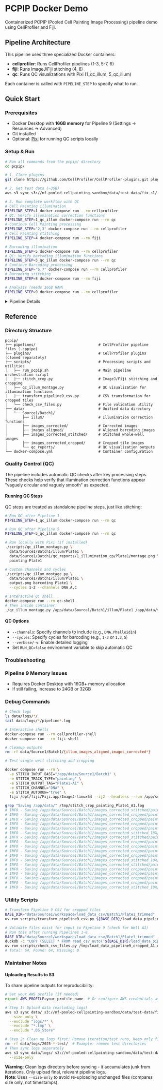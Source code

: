 # PCPIP Docker Demo

Containerized PCPIP (Pooled Cell Painting Image Processing) pipeline demo using CellProfiler and Fiji.

## Pipeline Architecture

This pipeline uses three specialized Docker containers:
- **cellprofiler**: Runs CellProfiler pipelines (1-3, 5-7, 9)
- **fiji**: Runs ImageJ/Fiji stitching (4, 8)
- **qc**: Runs QC visualizations with Pixi (1_qc_illum, 5_qc_illum)

Each container is called with `PIPELINE_STEP` to specify what to run.

## Quick Start

### Prerequisites
- Docker Desktop with **16GB memory** for Pipeline 9 (Settings → Resources → Advanced)
- Git installed
- Optional: [Pixi](https://pixi.sh) for running QC scripts locally

### Setup & Run

```bash
# Run all commands from the pcpip/ directory
cd pcpip/

# 1. Clone plugins
git clone https://github.com/CellProfiler/CellProfiler-plugins.git plugins/active_plugins

# 2. Get test data (~3GB)
aws s3 sync s3://nf-pooled-cellpainting-sandbox/data/test-data/fix-s1/ data/ --no-sign-request

# 3. Run complete workflow with QC
# Cell Painting illumination
PIPELINE_STEP=1 docker-compose run --rm cellprofiler
# QC: Verify illumination correction functions
PIPELINE_STEP=1_qc_illum docker-compose run --rm qc
# Continue Cell Painting processing
PIPELINE_STEP="2,3" docker-compose run --rm cellprofiler
# Cell Painting stitching
PIPELINE_STEP=4 docker-compose run --rm fiji

# Barcoding illumination
PIPELINE_STEP=5 docker-compose run --rm cellprofiler
# QC: Verify barcoding illumination functions
PIPELINE_STEP=5_qc_illum docker-compose run --rm qc
# Continue Barcoding processing
PIPELINE_STEP="6,7" docker-compose run --rm cellprofiler
# Barcoding stitching
PIPELINE_STEP=8 docker-compose run --rm fiji

# Analysis (needs 16GB RAM)
PIPELINE_STEP=9 docker-compose run --rm cellprofiler
```

<details>
<summary>Pipeline Details</summary>


```mermaid
flowchart TD
    %% Main pipelines with detailed descriptions
    subgraph "Cell Painting Track"
        PCP1["PCP-1-CP-IllumCorr
        Calculate illum functions"] -->
        PCP2["PCP-2-CP-ApplyIllum
        Apply correction
        Segment cells
        Get thresholds"] -->
        PCP3["PCP-3-CP-SegmentCheck
        Verify segmentation quality
        on subset of images"]
        PCP3 --> PCP4["PCP-4-CP-Stitching
        Stitch FOVs into whole-well
        Crop into tiles"]
    end

    subgraph "Barcoding Track"
        PCP5["PCP-5-BC-IllumCorr
        Calculate illum functions"] -->
        PCP6["PCP-6-BC-ApplyIllum
        Apply correction
        Align cycles"] -->
        PCP7["PCP-7-BC-Preprocess
        Compensate channels
        Identify & call barcodes"] -->
        PCP8["PCP-8-BC-Stitching
        Stitch FOVs into whole-well
        Crop into tiles
        (ensure match to CP crops)"]
    end

    PCP4 & PCP8 --> PCP9["PCP-9-Analysis
        Align CP & BC images
        Segment cells
        Measure features
        Call barcodes
        Measure QC"]

    %% Troubleshooting/specialized pipelines
    PCP8Y["PCP-8Y-BC-CheckAlignmentPostStitch
    Validate alignment b/w
    stitched CP & BC images"] -.-> PCP8
    PCP8Z["PCP-8Z-StitchAlignedBarcoding
    Stitch aligned images
    (not corrected images)"] -.-> PCP8

    PCP7A["PCP-7A-BC-PreprocessTroubleshoot
    Specialized version with
    additional diagnostics"] -.-> PCP7

    PCP6A["PCP-6A-BC-ApplyIllum-DebrisMask
    Alternative version that
    identifies & masks debris"] -.-> PCP6

    PCP1 -.-> QC1["QC: Illum Montage (Pixi)
    Verify circular & smooth"]

    PCP5 -.-> QC5["QC: Illum Montage (Pixi)
    Verify circular & smooth"]

    %% Processing platforms
    classDef cellprofiler fill:#e6f3ff,stroke:#0066cc
    classDef fiji fill:#e6ffe6,stroke:#009900
    classDef qc fill:#fff2e6,stroke:#ff8c1a

    class PCP1,PCP2,PCP3,PCP5,PCP6,PCP7,PCP7A,PCP8Y,PCP9,PCP6A cellprofiler
    class PCP4,PCP8,PCP8Z fiji
    class QC1,QC5 qc
```

</details>

## Reference

### Directory Structure

```
pcpip/
├── pipelines/                             # CellProfiler pipeline files (.cppipe)
├── plugins/                               # CellProfiler plugins (cloned separately)
├── scripts/                               # Processing scripts and utilities
│   ├── run_pcpip.sh                       # Main pipeline orchestration script
│   ├── stitch_crop.py                     # ImageJ/Fiji stitching and cropping
│   ├── qc_illum_montage.py                # QC visualization for illumination functions
│   ├── transform_pipeline9_csv.py         # CSV transformation for cropped tiles
│   └── check_csv_files.py                 # File validation utility
├── data/                                  # Unified data directory
│   └── Source1/Batch1/
│       ├── illum/                         # Illumination correction functions
│       ├── images_corrected/              # Corrected images
│       ├── images_aligned/                # Aligned barcoding images
│       ├── images_corrected_stitched/     # Stitched whole-well images
│       ├── images_corrected_cropped/      # Cropped tile images
│       └── qc_reports/                    # QC visualization outputs
└── docker-compose.yml                     # Container configuration
```


### Quality Control (QC)

The pipeline includes automatic QC checks after key processing steps. These checks help verify that illumination correction functions appear "vaguely circular and vaguely smooth" as expected.

#### Running QC Steps

QC steps are treated as standalone pipeline steps, just like stitching:

```bash
# Run QC after Pipeline 1
PIPELINE_STEP=1_qc_illum docker-compose run --rm qc

# Run QC after Pipeline 5
PIPELINE_STEP=5_qc_illum docker-compose run --rm qc

# Run locally with Pixi (if installed)
./scripts/qc_illum_montage.py \
  data/Source1/Batch1/illum/Plate1 \
  data/Source1/Batch1/qc_reports/1_illumination_cp/Plate1/montage.png \
  painting Plate1

# Custom channels and cycles
./scripts/qc_illum_montage.py \
  data/Source1/Batch1/illum/Plate1 \
  output.png barcoding Plate1 \
  --cycles 1-2 --channels DNA,A,C

# Interactive QC shell
docker-compose run --rm qc-shell
# Then inside container:
./qc_illum_montage.py /app/data/Source1/Batch1/illum/Plate1 /app/data/test.png painting Plate1
```

#### QC Options

- `--channels`: Specify channels to include (e.g., `DNA,Phalloidin`)
- `--cycles`: Specify cycles for barcoding (e.g., `1-3` or `1,3,5`)
- `--verbose/-v`: Enable detailed logging
- Set `RUN_QC=false` environment variable to skip automatic QC

### Troubleshooting

### Pipeline 9 Memory Issues

- Requires Docker Desktop with 16GB+ memory allocation
- If still failing, increase to 24GB or 32GB

### Debug Commands

```bash
# Check logs
ls data/logs/*/
tail data/logs/*/pipeline*.log

# Interactive shells
docker-compose run --rm cellprofiler-shell
docker-compose run --rm fiji-shell

# Cleanup outputs
rm -rf data/Source1/Batch1/{illum,images_aligned,images_corrected*}
```

```bash
# Test single well stitching and cropping

docker compose run --rm \
  -e STITCH_INPUT_BASE="/app/data/Source1/Batch1" \
  -e STITCH_TRACK_TYPE="painting" \
  -e STITCH_OUTPUT_TAG="Plate1-A1" \
  -e STITCH_CHANNEL="DNA" \
  -e STITCH_AUTORUN="true" \
  fiji /opt/fiji/Fiji.app/ImageJ-linux64 --ij2 --headless --run /app/scripts/stitch_crop.py > /tmp/stitch_crop_painting_Plate1_A1.log 2>&1

grep "Saving /app/data/" /tmp/stitch_crop_painting_Plate1_A1.log
# INFO - Saving /app/data/Source1/Batch1/images_corrected_stitched/painting/Plate1-A1/Stitched_CorrCHN2.tiff, width=5920, height=5920
# INFO - Saving /app/data/Source1/Batch1/images_corrected_cropped/painting/Plate1-A1/CorrCHN2/CorrCHN2_Site_1.tiff, width=2960, height=2960
# INFO - Saving /app/data/Source1/Batch1/images_corrected_cropped/painting/Plate1-A1/CorrCHN2/CorrCHN2_Site_2.tiff, width=2960, height=2960
# INFO - Saving /app/data/Source1/Batch1/images_corrected_cropped/painting/Plate1-A1/CorrCHN2/CorrCHN2_Site_3.tiff, width=2960, height=2960
# INFO - Saving /app/data/Source1/Batch1/images_corrected_cropped/painting/Plate1-A1/CorrCHN2/CorrCHN2_Site_4.tiff, width=2960, height=2960
# INFO - Saving /app/data/Source1/Batch1/images_corrected_stitched_10X/painting/Plate1-A1/Stitched_CorrCHN2.tiff, width=592, height=592
# INFO - Saving /app/data/Source1/Batch1/images_corrected_stitched/painting/Plate1-A1/Stitched_CorrDNA.tiff, width=5920, height=5920
# INFO - Saving /app/data/Source1/Batch1/images_corrected_cropped/painting/Plate1-A1/CorrDNA/CorrDNA_Site_1.tiff, width=2960, height=2960
# INFO - Saving /app/data/Source1/Batch1/images_corrected_cropped/painting/Plate1-A1/CorrDNA/CorrDNA_Site_2.tiff, width=2960, height=2960
# INFO - Saving /app/data/Source1/Batch1/images_corrected_cropped/painting/Plate1-A1/CorrDNA/CorrDNA_Site_3.tiff, width=2960, height=2960
# INFO - Saving /app/data/Source1/Batch1/images_corrected_cropped/painting/Plate1-A1/CorrDNA/CorrDNA_Site_4.tiff, width=2960, height=2960
# INFO - Saving /app/data/Source1/Batch1/images_corrected_stitched_10X/painting/Plate1-A1/Stitched_CorrDNA.tiff, width=592, height=592
# INFO - Saving /app/data/Source1/Batch1/images_corrected_stitched/painting/Plate1-A1/Stitched_CorrPhalloidin.tiff, width=5920, height=5920
# INFO - Saving /app/data/Source1/Batch1/images_corrected_cropped/painting/Plate1-A1/CorrPhalloidin/CorrPhalloidin_Site_1.tiff, width=2960, height=2960
# INFO - Saving /app/data/Source1/Batch1/images_corrected_cropped/painting/Plate1-A1/CorrPhalloidin/CorrPhalloidin_Site_2.tiff, width=2960, height=2960
# INFO - Saving /app/data/Source1/Batch1/images_corrected_cropped/painting/Plate1-A1/CorrPhalloidin/CorrPhalloidin_Site_3.tiff, width=2960, height=2960
# INFO - Saving /app/data/Source1/Batch1/images_corrected_cropped/painting/Plate1-A1/CorrPhalloidin/CorrPhalloidin_Site_4.tiff, width=2960, height=2960
# INFO - Saving /app/data/Source1/Batch1/images_corrected_stitched_10X/painting/Plate1-A1/Stitched_CorrPhalloidin.tiff, width=592, height=592
```

### Utility Scripts

```bash
# Transform Pipeline 9 CSV for cropped tiles
BASE_DIR="data/Source1/workspace/load_data_csv/Batch1/Plate1_trimmed"
uv run scripts/transform_pipeline9_csv.py ${BASE_DIR}/load_data_pipeline9.csv ${BASE_DIR}/load_data_pipeline9_cropped.csv

# Validate files exist for input to Pipeline 9 (check for Well A1)
# Run this after running Pipelines 1-8
BASE_DIR="data/Source1/workspace/load_data_csv/Batch1/Plate1_trimmed"
duckdb -c "COPY (SELECT * FROM read_csv_auto('${BASE_DIR}/load_data_pipeline9_cropped.csv') WHERE Metadata_Well = 'A1') TO '/tmp/load_data_pipeline9_cropped_A1.csv' (FORMAT CSV, HEADER);"
uv run scripts/check_csv_files.py /tmp/load_data_pipeline9_cropped_A1.csv
# Total: 64, Found: 64, Missing: 0
```

### Maintainer Notes

#### Uploading Results to S3

To share pipeline outputs for reproducibility:

```bash
# Set your AWS profile (if needed)
export AWS_PROFILE=your-profile-name  # Or configure AWS credentials as appropriate

# Step 1: Upload data (excluding logs)
aws s3 sync data/ s3://nf-pooled-cellpainting-sandbox/data/test-data/fix-s1-output/ \
  --size-only \
  --exclude "logs/*" \
  --exclude "*.tmp" \
  --exclude ".DS_Store"

# Step 2: Clean up logs first! Remove iteration/test runs, keep only final pipeline runs
rm -rf data/logs/2025-*-test/  # Example: remove test directories
# Then sync logs separately
aws s3 sync data/logs/ s3://nf-pooled-cellpainting-sandbox/data/test-data/fix-s1-output/logs/ \
  --size-only
```

**Warning**: Clean logs directory before syncing - it accumulates junk from iterations. Only upload final, relevant pipeline logs.  
**Note**: Uses `--size-only` to avoid re-uploading unchanged files (compares size only, not timestamps).
